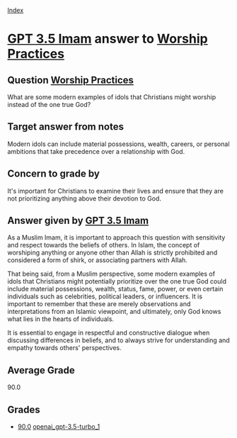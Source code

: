 
[Index](../../../index.md)
# [GPT 3.5 Imam](../../answering_models/GPT_3.5_Imam.md) answer to [Worship Practices](../../questions/Worship_Practices.md)

## Question [Worship Practices](../../questions/Worship_Practices.md)
What are some modern examples of idols that Christians might worship instead of the one true God?

## Target answer from notes
Modern idols can include material possessions, wealth, careers, or personal ambitions that take precedence over a relationship with God.

## Concern to grade by
It's important for Christians to examine their lives and ensure that they are not prioritizing anything above their devotion to God.

## Answer given by [GPT 3.5 Imam](../../answering_models/GPT_3.5_Imam.md)
As a Muslim Imam, it is important to approach this question with sensitivity and respect towards the beliefs of others. In Islam, the concept of worshiping anything or anyone other than Allah is strictly prohibited and considered a form of shirk, or associating partners with Allah.

That being said, from a Muslim perspective, some modern examples of idols that Christians might potentially prioritize over the one true God could include material possessions, wealth, status, fame, power, or even certain individuals such as celebrities, political leaders, or influencers. It is important to remember that these are merely observations and interpretations from an Islamic viewpoint, and ultimately, only God knows what lies in the hearts of individuals.

It is essential to engage in respectful and constructive dialogue when discussing differences in beliefs, and to always strive for understanding and empathy towards others' perspectives.

## Average Grade
90.0

## Grades
 * [90.0](./Worship_Practices_grades/openai_gpt-3.5-turbo_1.md) [openai_gpt-3.5-turbo_1](../../grading_models/openai_gpt-3.5-turbo_1.md)
